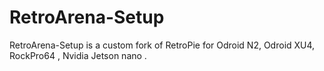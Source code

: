 # RetroArena-Setup
RetroArena-Setup is a custom fork of RetroPie for Odroid N2, Odroid XU4, RockPro64 , Nvidia Jetson nano .
